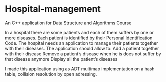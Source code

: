 # Hospital-management
An C++ application for Data Structure and Algorithms Course

In a hospital there are some patients and each of them suffers by one or more diseases. 
Each patient is identified by their Personal Identification Code. 
The hospital needs an application to manage their patients together with their diseases. 
The application should allow to:
	Add a patient together with their disease
	Remove a patient’s disease when he is does not suffer by that disease anymore
	Display all the patient’s diseases

I made this application using as ADT multimap implementation on a hash table, collision resolution by open adressing. 
